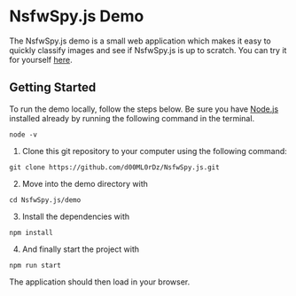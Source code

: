 # NsfwSpy.js Demo

The NsfwSpy.js demo is a small web application which makes it easy to quickly classify images and see if NsfwSpy.js is up to scratch. You can try it for yourself [here](https://d00ml0rdz.github.io/NsfwSpy.js/).

## Getting Started

To run the demo locally, follow the steps below. Be sure you have [Node.js](https://nodejs.org/) installed already by running the following command in the terminal.
```
node -v
```

1. Clone this git repository to your computer using the following command:
```
git clone https://github.com/d00ML0rDz/NsfwSpy.js.git
```

2. Move into the demo directory with
```
cd NsfwSpy.js/demo
```

3. Install the dependencies with
```
npm install
```

4. And finally start the project with
```
npm run start
```
The application should then load in your browser.
